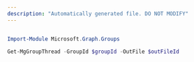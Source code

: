 ```yaml
---
description: "Automatically generated file. DO NOT MODIFY"
---
```


```powershell

Import-Module Microsoft.Graph.Groups

Get-MgGroupThread -GroupId $groupId -OutFile $outFileId

```